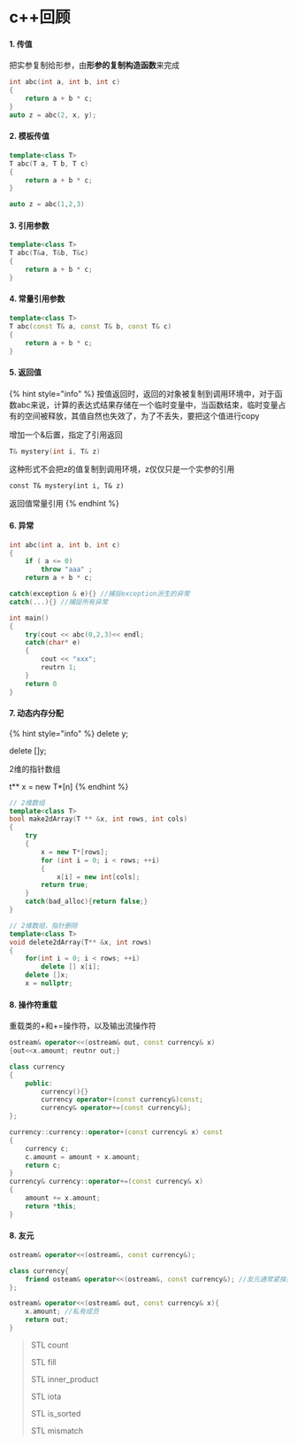 # c++回顾

#### 1. 传值

把实参复制给形参，由**形参的复制构造函数**来完成

```cpp
int abc(int a, int b, int c)
{
    return a + b * c;
}
auto z = abc(2, x, y);
```

#### 2. 模板传值

```cpp
template<class T>
T abc(T a, T b, T c)
{
    return a + b * c;
}

auto z = abc(1,2,3)
```

#### 3. 引用参数

```cpp
template<class T>
T abc(T&a, T&b, T&c)
{
    return a + b * c;
}
```

#### 4. 常量引用参数

```cpp
template<class T>
T abc(const T& a, const T& b, const T& c)
{
    return a + b * c;
}
```

#### 5. 返回值

{% hint style="info" %}
按值返回时，返回的对象被复制到调用环境中，对于函数abc来说，计算的表达式结果存储在一个临时变量中，当函数结束，临时变量占有的空间被释放，其值自然也失效了，为了不丢失，要把这个值进行copy

增加一个&后置，指定了引用返回

```cpp
T& mystery(int i, T& z)
```

这种形式不会把z的值复制到调用环境，z仅仅只是一个实参的引用

```text
const T& mystery(int i, T& z)
```

返回值常量引用
{% endhint %}

#### 6. 异常

```cpp
int abc(int a, int b, int c)
{
    if ( a <= 0)
        throw "aaa" ;
    return a + b * c;
```

```cpp
catch(exception & e){} //捕捉exception派生的异常
catch(...){} //捕捉所有异常
```

```cpp
int main()
{
    try(cout << abc(0,2,3)<< endl;
    catch(char* e)
    {
        cout << "xxx";
        reutrn 1;
    }
    return 0
}
```

#### 7. 动态内存分配

{% hint style="info" %}
delete y;

delete \[\]y;

2维的指针数组

t\*\* x = new T\*\[n\]
{% endhint %}

```cpp
// 2维数组
template<class T>
bool make2dArray(T ** &x, int rows, int cols)
{
    try
    {
        x = new T*[rows];
        for (int i = 0; i < rows; ++i)
        {
            x[i] = new int[cols];
        return true;
    }
    catch(bad_alloc){return false;}
}

// 2维数组，指针删除
template<class T>
void delete2dArray(T** &x, int rows)
{
    for(int i = 0; i < rows; ++i)
        delete [] x[i];
    delete []x;
    x = nullptr;
```

#### 8. 操作符重载

重载类的+和+=操作符，以及输出流操作符

```cpp
ostream& operator<<(ostream& out, const currency& x)
{out<<x.amount; reutnr out;}

class currency
{
    public:
        currency(){}
        currency operator+(const currency&)const;
        currency& operator+=(const currency&);
};

currency::currency::operator+(const currency& x) const
{
    currency c;
    c.amount = amount + x.amount;
    return c;
}
currency& currency::operator+=(const currency& x)
{
    amount += x.amount;
    return *this;
}

```

#### 8. 友元

```cpp
ostream& operator<<(ostream&, const currency&);

class currency{
    friend osteam& operator<<(ostream&, const currency&); //友元通常紧挨类标题
};

ostream& operator<<(ostream& out, const currency& x){
    x.amount; //私有成员 
    return out;
}
```

> STL count
>
> STL fill
>
> STL inner\_product
>
> STL iota
>
> STL is\_sorted
>
> STL mismatch

